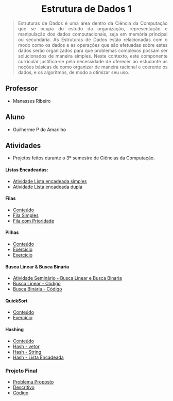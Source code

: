 # <h1 align="center"> Estrutura de Dados 1</h1>

> <p align="justify"> Estruturas de Dados é uma área dentro da Ciência da Computação que se ocupa do estudo da organização, representação e manipulação dos dados computacionais, seja em memória principal ou secundária. As Estruturas de Dados estão relacionadas com o modo como os dados e as operações que são efetuadas sobre estes dados serão organizados para que problemas complexos possam ser solucionados de maneira simples. Neste contexto, este componente curricular justifica-se pela necessidade de oferecer ao estudante as noções básicas de como organizar de maneira racional e coerente os dados, e os algoritmos, de modo a otimizar seu uso. </p>

## Professor 
- Manasses Ribeiro

## Aluno 
- Guilherme P do Amarilho

## Atividades
- Projetos feitos durante o 3º semestre de Ciências da Computação.

#### Listas Encadeadas:
- [Atividade Lista encadeada simples](https://github.com/GuilhermeAmarilho/EstruturaDeDados1/blob/main/Aula%2003%20-%20Lista%20ordenada%20e%20encadeada/listaOrdenada.c)
- [Atividade Lista encadeada dupla](https://github.com/GuilhermeAmarilho/EstruturaDeDados1/blob/main/Aula%2004%20-%20Listas%20duplamente%20encadeada%20e%20circular/ListaEncadeadaDupla.c)

#### Filas
- [Conteúdo](https://github.com/GuilhermeAmarilho/EstruturaDeDados1/blob/master/Aula%2005%20-%20Filas%20teoria%20e%20pr%C3%A1tica/filas.pdf)
- [Fila Simples](https://github.com/GuilhermeAmarilho/EstruturaDeDados1/blob/master/Aula%2005%20-%20Filas%20teoria%20e%20pr%C3%A1tica/fila.c)
- [Fila com Prioridade](https://github.com/GuilhermeAmarilho/EstruturaDeDados1/blob/master/Aula%2005%20-%20Filas%20teoria%20e%20pr%C3%A1tica/fila.c)

#### Pilhas
- [Conteúdo](https://github.com/GuilhermeAmarilho/EstruturaDeDados1/blob/master/Aula%2006%20-%20Pilhas%20teoria%20e%20pr%C3%A1tica/pilha.pdf)
- [Exercício](https://github.com/GuilhermeAmarilho/EstruturaDeDados1/blob/master/Aula%2006%20-%20Pilhas%20teoria%20e%20pr%C3%A1tica/pilha.c)
- [Exercício](https://github.com/GuilhermeAmarilho/EstruturaDeDados1/blob/master/Aula%2006%20-%20Pilhas%20teoria%20e%20pr%C3%A1tica/exercicio1.c)

#### Busca Linear & Busca Binária 
- [Atividade Seminário - Busca Linear e Busca Binaria](https://github.com/GuilhermeAmarilho/EstruturaDeDados1/blob/main/Aula%2008%20-%20Semin%C3%A1rios/Apresenta%C3%A7%C3%A3o%20BuscaLinear%20e%20BuscaBin%C3%A1ria.pdf)
- [Busca Linear - Código](https://github.com/GuilhermeAmarilho/EstruturaDeDados1/blob/master/Aula%2008%20-%20Semin%C3%A1rios/Busca_Linear.c)
- [Busca Binária - Código](https://github.com/GuilhermeAmarilho/EstruturaDeDados1/blob/master/Aula%2008%20-%20Semin%C3%A1rios/Busca_Binaria.c)

#### QuickSort
- [Conteúdo](https://github.com/GuilhermeAmarilho/EstruturaDeDados1/blob/master/Aula%2009%20-%20QuickSort/Quicksort.pdf)
- [Exercício](https://github.com/GuilhermeAmarilho/EstruturaDeDados1/blob/master/Aula%2009%20-%20QuickSort/QuickSort.c)

#### Hashing
- [Conteúdo](https://github.com/GuilhermeAmarilho/EstruturaDeDados1/blob/master/Aula%2007%20-%20Tabela%20de%20espalhamento%20(hashing)/Tabela%20Hash.pdf)
- [Hash - vetor](https://github.com/GuilhermeAmarilho/EstruturaDeDados1/blob/master/Aula%2007%20-%20Tabela%20de%20espalhamento%20(hashing)/hash_em_vetor.c)
- [Hash - String](https://github.com/GuilhermeAmarilho/EstruturaDeDados1/blob/master/Aula%2007%20-%20Tabela%20de%20espalhamento%20(hashing)/hash_string.c)
- [Hash - Lista Encadeada](https://github.com/GuilhermeAmarilho/EstruturaDeDados1/blob/master/Aula%2007%20-%20Tabela%20de%20espalhamento%20(hashing)/hash_em_lista_encadeada.c)

### Projeto Final
- [Problema Proposto](https://github.com/GuilhermeAmarilho/EstruturaDeDados1/blob/master/Aula%2010%20-%20ProjetoFinal/Problema%20Trabalho%20Final%20ED.pdf)
- [Descritivo](https://github.com/GuilhermeAmarilho/EstruturaDeDados1/blob/master/Aula%2010%20-%20ProjetoFinal/README.md)
- [Código](https://github.com/GuilhermeAmarilho/EstruturaDeDados1/blob/master/Aula%2010%20-%20ProjetoFinal/main.c)